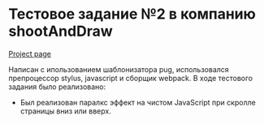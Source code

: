 # Тестовое задание №2 в компанию shootAndDraw

[Project page](https://ars28fox.github.io/shootAndDraw-test3/)

Написан с ипользованием шаблонизатора pug, использовался препроцессор stylus, javascript и сборщик webpack.
В ходе тестового задания было реализовано:

* Был реализован паралкс эффект на чистом JavaScript при скролле страницы вниз или вверх.
